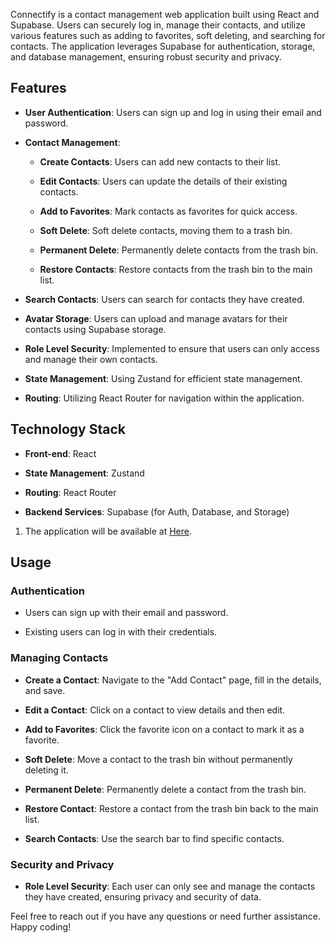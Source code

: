 Connectify is a contact management web application built using React and Supabase. Users can securely log in, manage their contacts, and utilize various features such as adding to favorites, soft deleting, and searching for contacts. The application leverages Supabase for authentication, storage, and database management, ensuring robust security and privacy.

Features
--------

*   **User Authentication**: Users can sign up and log in using their email and password.
    
*   **Contact Management**:
    
    *   **Create Contacts**: Users can add new contacts to their list.
        
    *   **Edit Contacts**: Users can update the details of their existing contacts.
        
    *   **Add to Favorites**: Mark contacts as favorites for quick access.
        
    *   **Soft Delete**: Soft delete contacts, moving them to a trash bin.
        
    *   **Permanent Delete**: Permanently delete contacts from the trash bin.
        
    *   **Restore Contacts**: Restore contacts from the trash bin to the main list.
        
*   **Search Contacts**: Users can search for contacts they have created.
    
*   **Avatar Storage**: Users can upload and manage avatars for their contacts using Supabase storage.
    
*   **Role Level Security**: Implemented to ensure that users can only access and manage their own contacts.
    
*   **State Management**: Using Zustand for efficient state management.
    
*   **Routing**: Utilizing React Router for navigation within the application.
    

Technology Stack
----------------

*   **Front-end**: React
    
*   **State Management**: Zustand
    
*   **Routing**: React Router
    
*   **Backend Services**: Supabase (for Auth, Database, and Storage)
    





1.  The application will be available at [Here](https://connectify.vercel.app/).
    

Usage
-----

### Authentication

*   Users can sign up with their email and password.
    
*   Existing users can log in with their credentials.
    

### Managing Contacts

*   **Create a Contact**: Navigate to the "Add Contact" page, fill in the details, and save.
    
*   **Edit a Contact**: Click on a contact to view details and then edit.
    
*   **Add to Favorites**: Click the favorite icon on a contact to mark it as a favorite.
    
*   **Soft Delete**: Move a contact to the trash bin without permanently deleting it.
    
*   **Permanent Delete**: Permanently delete a contact from the trash bin.
    
*   **Restore Contact**: Restore a contact from the trash bin back to the main list.
    
*   **Search Contacts**: Use the search bar to find specific contacts.
    

### Security and Privacy

*   **Role Level Security**: Each user can only see and manage the contacts they have created, ensuring privacy and security of data.
    

Feel free to reach out if you have any questions or need further assistance. Happy coding!
